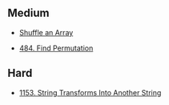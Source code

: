## Medium

* [Shuffle an Array](https://leetcode.com/explore/challenge/card/july-leetcoding-challenge-2021/610/week-3-july-15th-july-21st/3820/)

* [484. Find Permutation](https://leetcode.com/problems/find-permutation/)

## Hard

* [1153. String Transforms Into Another String](https://leetcode.com/problems/string-transforms-into-another-string/)
